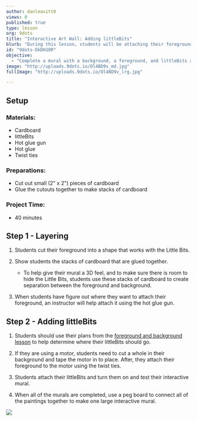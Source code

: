 ```yaml
---
author: danleavitt0
views: 0
published: true
type: lesson
org: 9dots
title: "Interactive Art Wall: Adding littleBits"
blurb: "During this lesson, students will be attaching their foreground and background, as well as adding #littleBits to their projects."
id: "9dots-OkDH1OR"
objective: 
  - "Complete a mural with a background, a foreground, and littleBits attached to make it interactive"
image: "http://uploads.9dots.io/Ol4BD9v_md.jpg"
fullImage: "http://uploads.9dots.io/Ol4BD9v_lrg.jpg"

---
```


## Setup

### Materials:

- Cardboard
- littleBits
- Hot glue gun
- Hot glue
- Twist ties

### Preparations:

- Cut out small (2" x 2") pieces of cardboard
- Glue the cutouts together to make stacks of cardboard

### Project Time:

- 40 minutes

## Step 1 - Layering

1. Students cut their foreground into a shape that works with the Little Bits. 

2. Show students the stacks of cardboard that are glued together.
	- To help give their mural a 3D feel, and to make sure there is room to hide the Little Bits, students use these stacks of cardboard to create separation between the foreground and background. 
    
3. When students have figure out where they want to attach their foreground, an instructor will help attach it using the hot glue gun.

## Step 2 - Adding littleBits

1. Students should use their plans from the [foreground and background lesson](http://www.9dots.io/9dots/Ok18puU) to help determine where their littleBits should go. 

2. If they are using a motor, students need to cut a whole in their background and tape the motor in to place. After, they attach their foreground to the motor using the twist ties.

3. Students attach their littleBits and turn them on and test their interactive mural.

4. When all of the murals are completed, use a peg board to connect all of the paintings together to make one large interactive mural.

![](http://uploads.9dots.io/OxPUYIc_md.jpg) 
